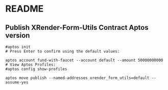 # README

## Publish XRender-Form-Utils Contract Aptos version

```shell
#aptos init
# Press Enter to confirm using the default values:

aptos account fund-with-faucet --account default --amount 50000000000
# View Aptos Profiles:
#aptos config show-profiles

aptos move publish --named-addresses xrender_form_utils=default --assume-yes
```


